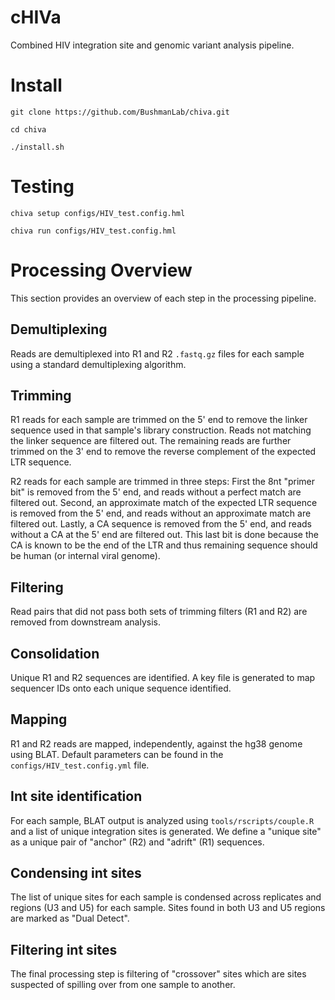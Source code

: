 # cHIVa
Combined HIV integration site and genomic variant analysis pipeline.

# Install
`git clone https://github.com/BushmanLab/chiva.git`

`cd chiva`

`./install.sh`

# Testing
`chiva setup configs/HIV_test.config.hml`

`chiva run configs/HIV_test.config.hml`

# Processing Overview

This section provides an overview of each step in the processing pipeline.

## Demultiplexing

Reads are demultiplexed into R1 and R2 `.fastq.gz` files for each sample using a standard demultiplexing algorithm.

## Trimming

R1 reads for each sample are trimmed on the 5' end to remove the linker sequence used in that sample's library construction.  Reads not matching the linker sequence are filtered out.  The remaining reads are further trimmed on the 3' end to remove the reverse complement of the expected LTR sequence.

R2 reads for each sample are trimmed in three steps: First the 8nt "primer bit" is removed from the 5' end, and reads without a perfect match are filtered out.  Second, an approximate match of the expected LTR sequence is removed from the 5' end, and reads without an approximate match are filtered out.  Lastly, a CA sequence is removed from the 5' end, and reads without a CA at the 5' end are filtered out.  This last bit is done because the CA is known to be the end of the LTR and thus remaining sequence should be human (or internal viral genome).

## Filtering

Read pairs that did not pass both sets of trimming filters (R1 and R2) are removed from downstream analysis.

## Consolidation

Unique R1 and R2 sequences are identified.  A key file is generated to map sequencer IDs onto each unique sequence identified.

## Mapping

R1 and R2 reads are mapped, independently, against the hg38 genome using BLAT.  Default parameters can be found in the `configs/HIV_test.config.yml` file.

## Int site identification

For each sample, BLAT output is analyzed using `tools/rscripts/couple.R` and a list of unique integration sites is generated.  We define a "unique site" as a unique pair of "anchor" (R2) and "adrift" (R1) sequences.

## Condensing int sites

The list of unique sites for each sample is condensed across replicates and regions (U3 and U5) for each sample.  Sites found in both U3 and U5 regions are marked as "Dual Detect".

## Filtering int sites

The final processing step is filtering of "crossover" sites which are sites suspected of spilling over from one sample to another.

